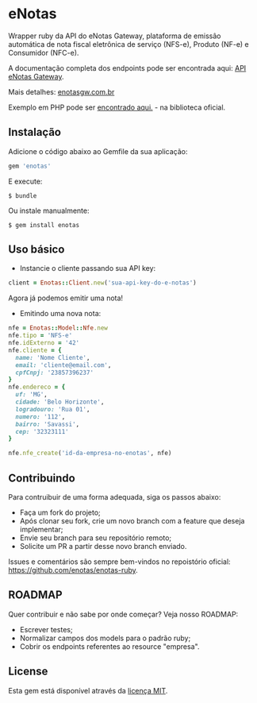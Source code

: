 # eNotas

Wrapper ruby da API do eNotas Gateway, plataforma de emissâo automática de nota fiscal eletrônica de serviço (NFS-e), Produto (NF-e) e Consumidor (NFC-e).

A documentação completa dos endpoints pode ser encontrada aqui: [API eNotas Gateway](http://app.enotasgw.com.br/docs).

Mais detalhes: [enotasgw.com.br](http://enotasgw.com.br)

Exemplo em PHP pode ser [encontrado aqui.](https://github.com/eNotasGW) - na biblioteca oficial.

## Instalação

Adicione o código abaixo ao Gemfile da sua aplicação:

```ruby
gem 'enotas'
```

E execute:

    $ bundle

Ou instale manualmente:

    $ gem install enotas

## Uso básico

* Instancie o cliente passando sua API key:

```ruby
client = Enotas::Client.new('sua-api-key-do-e-notas')
```

Agora já podemos emitir uma nota!

* Emitindo uma nova nota:

```ruby
nfe = Enotas::Model::Nfe.new
nfe.tipo = 'NFS-e'
nfe.idExterno = '42'
nfe.cliente = {
  name: 'Nome Cliente',
  email: 'cliente@email.com',
  cpfCnpj: '23857396237'
}
nfe.endereco = {
  uf: 'MG',
  cidade: 'Belo Horizonte',
  logradouro: 'Rua 01',
  numero: '112',
  bairro: 'Savassi',
  cep: '32323111'
}

nfe.nfe_create('id-da-empresa-no-enotas', nfe)
```

## Contribuindo

Para contruibuir de uma forma adequada, siga os passos abaixo:

* Faça um fork do projeto;
* Após clonar seu fork, crie um novo branch com a feature que deseja implementar;
* Envie seu branch para seu repositório remoto;
* Solicite um PR a partir desse novo branch enviado.

Issues e comentários são sempre bem-vindos no repoistório oficial: https://github.com/enotas/enotas-ruby.

## ROADMAP

Quer contribuir e não sabe por onde começar? Veja nosso ROADMAP:

* Escrever testes;
* Normalizar campos dos models para o padrão ruby;
* Cobrir os endpoints referentes ao resource "empresa".

## License

Esta gem está disponível através da [licença MIT](http://opensource.org/licenses/MIT).
